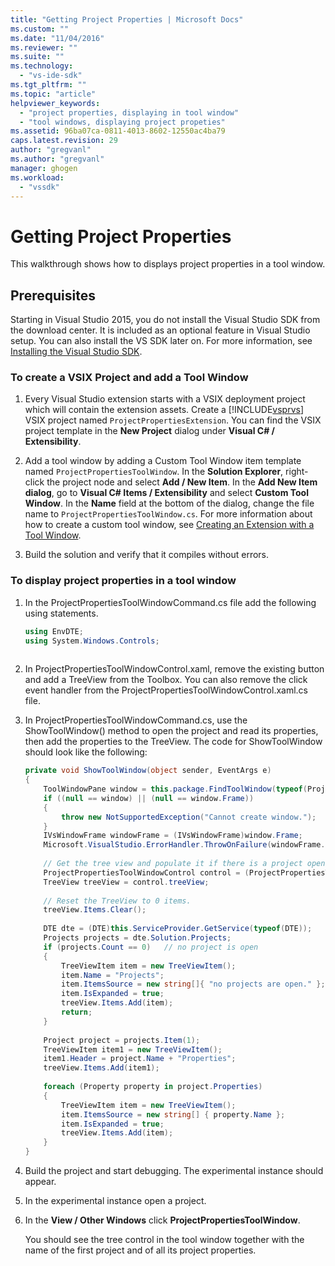 ```yaml
---
title: "Getting Project Properties | Microsoft Docs"
ms.custom: ""
ms.date: "11/04/2016"
ms.reviewer: ""
ms.suite: ""
ms.technology: 
  - "vs-ide-sdk"
ms.tgt_pltfrm: ""
ms.topic: "article"
helpviewer_keywords: 
  - "project properties, displaying in tool window"
  - "tool windows, displaying project propeties"
ms.assetid: 96ba07ca-0811-4013-8602-12550ac4ba79
caps.latest.revision: 29
author: "gregvanl"
ms.author: "gregvanl"
manager: ghogen
ms.workload: 
  - "vssdk"
---
```

# Getting Project Properties
This walkthrough shows how to displays project properties in a tool window.  
  
## Prerequisites  
 Starting in Visual Studio 2015, you do not install the Visual Studio SDK from the download center. It is included as an optional feature in Visual Studio setup. You can also install the VS SDK later on. For more information, see [Installing the Visual Studio SDK](../extensibility/installing-the-visual-studio-sdk.md).  
  
### To create a VSIX Project and add a Tool Window  
  
1.  Every Visual Studio extension starts with a VSIX deployment project which will contain the extension assets. Create a [!INCLUDE[vsprvs](../code-quality/includes/vsprvs_md.md)] VSIX project named `ProjectPropertiesExtension`. You can find the VSIX project template in the **New Project** dialog under **Visual C# / Extensibility**.  
  
2.  Add a tool window by adding a Custom Tool Window item template named `ProjectPropertiesToolWindow`. In the **Solution Explorer**, right-click the project node and select **Add / New Item**. In the **Add New Item dialog**, go to **Visual C# Items / Extensibility** and select **Custom Tool Window**. In the **Name** field at the bottom of the dialog, change the file name to `ProjectPropertiesToolWindow.cs`. For more information about how to create a custom tool window, see [Creating an Extension with a Tool Window](../extensibility/creating-an-extension-with-a-tool-window.md).  
  
3.  Build the solution and verify that it compiles without errors.  
  
### To display project properties in a tool window  
  
1.  In the ProjectPropertiesToolWindowCommand.cs file add the following using statements.  
  
    ```csharp  
    using EnvDTE;  
    using System.Windows.Controls;  
  
    ```  
  
2.  In ProjectPropertiesToolWindowControl.xaml, remove the existing button and add a TreeView from the Toolbox. You can also remove the click event handler from the ProjectPropertiesToolWindowControl.xaml.cs file.  
  
3.  In ProjectPropertiesToolWindowCommand.cs, use the ShowToolWindow() method to open the project and read its properties, then add the properties to the TreeView. The code for ShowToolWindow should look like the following:  
  
    ```csharp  
    private void ShowToolWindow(object sender, EventArgs e)  
    {  
        ToolWindowPane window = this.package.FindToolWindow(typeof(ProjectPropertiesToolWindow), 0, true);  
        if ((null == window) || (null == window.Frame))  
        {  
            throw new NotSupportedException("Cannot create window.");  
        }  
        IVsWindowFrame windowFrame = (IVsWindowFrame)window.Frame;  
        Microsoft.VisualStudio.ErrorHandler.ThrowOnFailure(windowFrame.Show());  
  
        // Get the tree view and populate it if there is a project open.  
        ProjectPropertiesToolWindowControl control = (ProjectPropertiesToolWindowControl)window.Content;  
        TreeView treeView = control.treeView;  
  
        // Reset the TreeView to 0 items.  
        treeView.Items.Clear();  
  
        DTE dte = (DTE)this.ServiceProvider.GetService(typeof(DTE));  
        Projects projects = dte.Solution.Projects;  
        if (projects.Count == 0)   // no project is open  
        {  
            TreeViewItem item = new TreeViewItem();  
            item.Name = "Projects";  
            item.ItemsSource = new string[]{ "no projects are open." };  
            item.IsExpanded = true;  
            treeView.Items.Add(item);  
            return;  
        }  
  
        Project project = projects.Item(1);  
        TreeViewItem item1 = new TreeViewItem();  
        item1.Header = project.Name + "Properties";  
        treeView.Items.Add(item1);  
  
        foreach (Property property in project.Properties)  
        {  
            TreeViewItem item = new TreeViewItem();  
            item.ItemsSource = new string[] { property.Name };  
            item.IsExpanded = true;  
            treeView.Items.Add(item);  
        }  
    }  
    ```  
  
4.  Build the project and start debugging. The experimental instance should appear.  
  
5.  In the experimental instance open a project.  
  
6.  In the **View / Other Windows** click **ProjectPropertiesToolWindow**.  
  
     You should see the tree control in the tool window together with the name of the first project and of all its project properties.